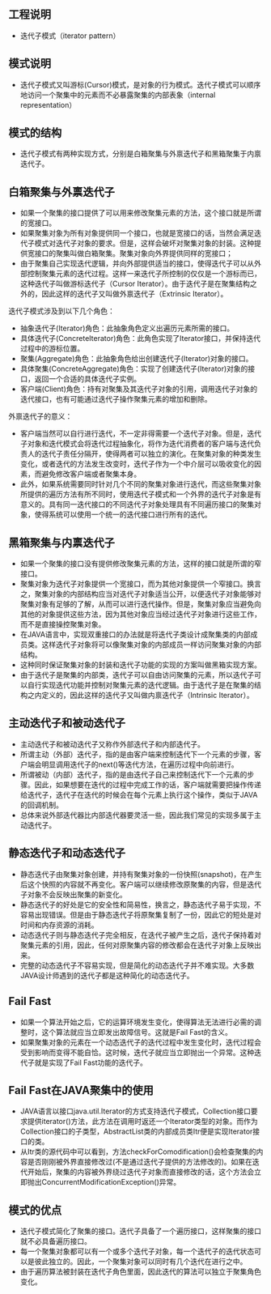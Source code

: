 
## 工程说明

* 迭代子模式（iterator pattern）

## 模式说明

* 迭代子模式又叫游标(Cursor)模式，是对象的行为模式。迭代子模式可以顺序地访问一个聚集中的元素而不必暴露聚集的内部表象（internal representation）

## 模式的结构

* 迭代子模式有两种实现方式，分别是白箱聚集与外禀迭代子和黑箱聚集于内禀迭代子。

## 白箱聚集与外禀迭代子
* 如果一个聚集的接口提供了可以用来修改聚集元素的方法，这个接口就是所谓的宽接口。
* 如果聚集对象为所有对象提供同一个接口，也就是宽接口的话，当然会满足迭代子模式对迭代子对象的要求。但是，这样会破坏对聚集对象的封装。这种提供宽接口的聚集叫做白箱聚集。聚集对象向外界提供同样的宽接口；
* 由于聚集自己实现迭代逻辑，并向外部提供适当的接口，使得迭代子可以从外部控制聚集元素的迭代过程。这样一来迭代子所控制的仅仅是一个游标而已，这种迭代子叫做游标迭代子（Cursor Iterator）。由于迭代子是在聚集结构之外的，因此这样的迭代子又叫做外禀迭代子（Extrinsic Iterator）。

迭代子模式涉及到以下几个角色：
* 抽象迭代子(Iterator)角色：此抽象角色定义出遍历元素所需的接口。
* 具体迭代子(ConcreteIterator)角色：此角色实现了Iterator接口，并保持迭代过程中的游标位置。
* 聚集(Aggregate)角色：此抽象角色给出创建迭代子(Iterator)对象的接口。
* 具体聚集(ConcreteAggregate)角色：实现了创建迭代子(Iterator)对象的接口，返回一个合适的具体迭代子实例。
* 客户端(Client)角色：持有对聚集及其迭代子对象的引用，调用迭代子对象的迭代接口，也有可能通过迭代子操作聚集元素的增加和删除。

外禀迭代子的意义：
* 客户端当然可以自行进行迭代，不一定非得需要一个迭代子对象。但是，迭代子对象和迭代模式会将迭代过程抽象化，将作为迭代消费者的客户端与迭代负责人的迭代子责任分隔开，使得两者可以独立的演化。在聚集对象的种类发生变化，或者迭代的方法发生改变时，迭代子作为一个中介层可以吸收变化的因素，而避免修改客户端或者聚集本身。
* 此外，如果系统需要同时针对几个不同的聚集对象进行迭代，而这些聚集对象所提供的遍历方法有所不同时，使用迭代子模式和一个外界的迭代子对象是有意义的。具有同一迭代接口的不同迭代子对象处理具有不同遍历接口的聚集对象，使得系统可以使用一个统一的迭代接口进行所有的迭代。

## 黑箱聚集与内禀迭代子
* 如果一个聚集的接口没有提供修改聚集元素的方法，这样的接口就是所谓的窄接口。
* 聚集对象为迭代子对象提供一个宽接口，而为其他对象提供一个窄接口。换言之，聚集对象的内部结构应当对迭代子对象适当公开，以便迭代子对象能够对聚集对象有足够的了解，从而可以进行迭代操作。但是，聚集对象应当避免向其他的对象提供这些方法，因为其他对象应当经过迭代子对象进行这些工作，而不是直接操控聚集对象。
* 在JAVA语言中，实现双重接口的办法就是将迭代子类设计成聚集类的内部成员类。这样迭代子对象将可以像聚集对象的内部成员一样访问聚集对象的内部结构。
* 这种同时保证聚集对象的封装和迭代子功能的实现的方案叫做黑箱实现方案。
* 由于迭代子是聚集的内部类，迭代子可以自由访问聚集的元素，所以迭代子可以自行实现迭代功能并控制对聚集元素的迭代逻辑。由于迭代子是在聚集的结构之内定义的，因此这样的迭代子又叫做内禀迭代子（Intrinsic Iterator）。

## 主动迭代子和被动迭代子
* 主动迭代子和被动迭代子又称作外部迭代子和内部迭代子。
* 所谓主动（外部）迭代子，指的是由客户端来控制迭代下一个元素的步骤，客户端会明显调用迭代子的next()等迭代方法，在遍历过程中向前进行。
* 所谓被动（内部）迭代子，指的是由迭代子自己来控制迭代下一个元素的步骤。因此，如果想要在迭代的过程中完成工作的话，客户端就需要把操作传递给迭代子，迭代子在迭代的时候会在每个元素上执行这个操作，类似于JAVA的回调机制。
* 总体来说外部迭代器比内部迭代器要灵活一些，因此我们常见的实现多属于主动迭代子。

## 静态迭代子和动态迭代子
* 静态迭代子由聚集对象创建，并持有聚集对象的一份快照(snapshot)，在产生后这个快照的内容就不再变化。客户端可以继续修改原聚集的内容，但是迭代子对象不会反映出聚集的新变化。
* 静态迭代子的好处是它的安全性和简易性，换言之，静态迭代子易于实现，不容易出现错误。但是由于静态迭代子将原聚集复制了一份，因此它的短处是对时间和内存资源的消耗。
* 动态迭代子则与静态迭代子完全相反，在迭代子被产生之后，迭代子保持着对聚集元素的引用，因此，任何对原聚集内容的修改都会在迭代子对象上反映出来。
* 完整的动态迭代子不容易实现，但是简化的动态迭代子并不难实现。大多数JAVA设计师遇到的迭代子都是这种简化的动态迭代子。

## Fail Fast
* 如果一个算法开始之后，它的运算环境发生变化，使得算法无法进行必需的调整时，这个算法就应当立即发出故障信号。这就是Fail Fast的含义。
* 如果聚集对象的元素在一个动态迭代子的迭代过程中发生变化时，迭代过程会受到影响而变得不能自恰。这时候，迭代子就应当立即抛出一个异常。这种迭代子就是实现了Fail Fast功能的迭代子。

## Fail Fast在JAVA聚集中的使用
* JAVA语言以接口java.util.Iterator的方式支持迭代子模式，Collection接口要求提供iterator()方法，此方法在调用时返还一个Iterator类型的对象。而作为Collection接口的子类型，AbstractList类的内部成员类Itr便是实现Iterator接口的类。
* 从Itr类的源代码中可以看到，方法checkForComodification()会检查聚集的内容是否刚刚被外界直接修改过(不是通过迭代子提供的方法修改的)。如果在迭代开始后，聚集的内容被外界绕过迭代子对象而直接修改的话，这个方法会立即抛出ConcurrentModificationException()异常。

## 模式的优点
* 迭代子模式简化了聚集的接口。迭代子具备了一个遍历接口，这样聚集的接口就不必具备遍历接口。
* 每一个聚集对象都可以有一个或多个迭代子对象，每一个迭代子的迭代状态可以是彼此独立的。因此，一个聚集对象可以同时有几个迭代在进行之中。
* 由于遍历算法被封装在迭代子角色里面，因此迭代的算法可以独立于聚集角色变化。